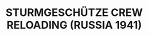 ---
layout: product
title: "STURMGESCHÜTZE CREW RELOADING (RUSSIA 1941)"
price: "1800" 
desc: "Maketa"
img_path: "/assets/img/DRA6192.webp"
brand: "Dragon"
available: false
special_offer: false
new: false
soon: false
cat: "010000"
subcat: "010600"
subsubcat: "0N/A"
sifra: "DRA6192"
popular: false
spec: false
---